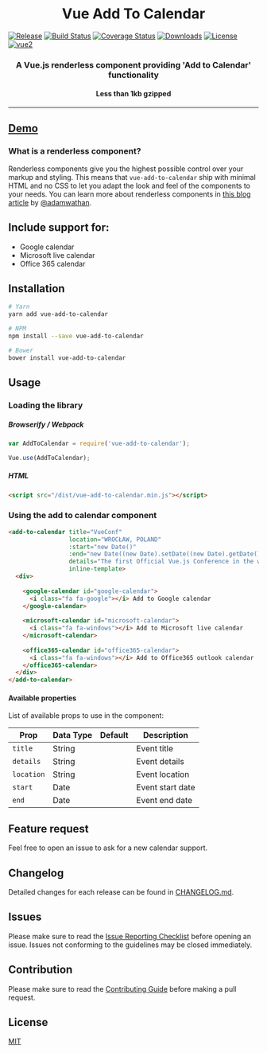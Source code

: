 <h1 align="center">Vue Add To Calendar</h1>

[![Release](https://img.shields.io/github/release/nicolasbeauvais/vue-add-to-calendar.svg?style=flat-square)](https://github.com/nicolasbeauvais/vue-add-to-calendar/releases)
[![Build Status](https://travis-ci.org/nicolasbeauvais/vue-add-to-calendar.svg?branch=master)](https://travis-ci.org/nicolasbeauvais/vue-add-to-calendar)
[![Coverage Status](https://img.shields.io/coveralls/nicolasbeauvais/vue-add-to-calendar/master.svg?style=flat-square)](https://coveralls.io/github/nicolasbeauvais/vue-add-to-calendar?branch=master)
[![Downloads](https://img.shields.io/npm/dt/vue-add-to-calendar.svg?style=flat-square)](https://www.npmjs.com/package/vue-add-to-calendar)
[![License](https://img.shields.io/github/license/nicolasbeauvais/vue-add-to-calendar.svg?style=flat-square)](https://github.com/nicolasbeauvais/vue-add-to-calendar/blob/master/LICENSE)
[![vue2](https://img.shields.io/badge/vue-2.x-brightgreen.svg)](https://vuejs.org/)

<h3 align="center">A Vue.js renderless component providing 'Add to Calendar' functionality</h3>
<h4 align="center">Less than 1kb gzipped</h4>

--- 

## [Demo](https://nicolasbeauvais.github.io/vue-add-to-calendar/)

### What is a renderless component?

Renderless components give you the highest possible control over your markup and styling. This means that `vue-add-to-calendar` ship with minimal HTML and no CSS to let you adapt the look and feel of the components to your needs. You can learn more about renderless components in [this blog article](https://adamwathan.me/renderless-components-in-vuejs/) by [@adamwathan](https://github.com/adamwathan).

## Include support for:
- Google calendar
- Microsoft live calendar
- Office 365 calendar

## Installation

```bash
# Yarn
yarn add vue-add-to-calendar

# NPM
npm install --save vue-add-to-calendar

# Bower
bower install vue-add-to-calendar
```

## Usage

### Loading the library

##### Browserify / Webpack

```javascript
var AddToCalendar = require('vue-add-to-calendar');

Vue.use(AddToCalendar);
```

##### HTML

```html
<script src="/dist/vue-add-to-calendar.min.js"></script>
```

### Using the add to calendar component

```html
<add-to-calendar title="VueConf" 
                 location="WROCŁAW, POLAND" 
                 :start="new Date()"
                 :end="new Date((new Date).setDate((new Date).getDate() + 1))"
                 details="The first Official Vue.js Conference in the world!" 
                 inline-template>
  <div>
  
    <google-calendar id="google-calendar">
      <i class="fa fa-google"></i> Add to Google calendar
    </google-calendar>
    
    <microsoft-calendar id="microsoft-calendar">
      <i class="fa fa-windows"></i> Add to Microsoft live calendar
    </microsoft-calendar>
    
    <office365-calendar id="office365-calendar">
      <i class="fa fa-windows"></i> Add to Office365 outlook calendar
    </office365-calendar>
  </div>
</add-to-calendar>
```

#### Available properties

List of available props to use in the component:

Prop           | Data Type  | Default   | Description
-------------- | ---------- | --------- | -----------
`title`        | String     |           | Event title
`details`      | String     |           | Event details
`location`     | String     |           | Event location
`start`        | Date       |           | Event start date
`end`          | Date       |           | Event end date

## Feature request
Feel free to open an issue to ask for a new calendar support.

## Changelog
Detailed changes for each release can be found in [CHANGELOG.md](https://github.com/nicolasbeauvais/vue-add-to-calendar/blob/master/CHANGELOG.md).

## Issues
Please make sure to read the [Issue Reporting Checklist](https://github.com/nicolasbeauvais/vue-add-to-calendar/blob/master/CONTRIBUTING.md#issue-reporting-guidelines) before opening an issue. Issues not conforming to the guidelines may be closed immediately.

## Contribution
Please make sure to read the [Contributing Guide](https://github.com/nicolasbeauvais/vue-add-to-calendar/blob/master/CONTRIBUTING.md) before making a pull request.

## License

[MIT](http://opensource.org/licenses/MIT)
